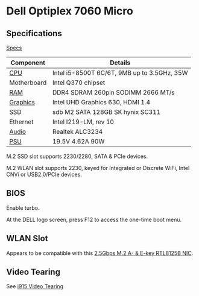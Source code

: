 # Dell Optiplex 7060 Micro

## Specifications

[Specs](https://www.dell.com/support/manuals/en-us/optiplex-7060-desktop/opti_7060_mff_setup_specs_manual/system-specifications?guid=guid-ab67ed37-0818-4592-a25c-f04b3a73c18d&lang=en-us)

Component|Details
---------|-------
[CPU](https://www.dell.com/support/manuals/en-us/optiplex-7060-desktop/opti_7060_mff_setup_specs_manual/processor?guid=guid-e178c653-4f96-4d67-8c6e-0d7e87454d21&lang=en-us)|Intel i5-8500T 6C/6T, 9MB up to 3.5GHz, 35W
Motherboard|Intel Q370 chipset
[RAM](https://www.dell.com/support/manuals/en-us/optiplex-7060-desktop/opti_7060_mff_setup_specs_manual/memory?guid=guid-7a6c382e-c8af-4ab3-9b68-be050ee50eaa&lang=en-us)|DDR4 SDRAM 260pin SODIMM 2666 MT/s
[Graphics](https://www.dell.com/support/manuals/en-us/optiplex-7060-desktop/opti_7060_mff_setup_specs_manual/video?guid=guid-b6f3a320-b139-4634-b5c7-56401abf2bfc&lang=en-us)|Intel UHD Graphics 630, HDMI 1.4
SSD|sdb	M2 SATA 128GB SK hynix SC311
Ethernet|Intel I219-LM, rev 10
[Audio](https://www.dell.com/support/manuals/en-us/optiplex-7060-desktop/opti_7060_mff_setup_specs_manual/audio?guid=guid-cde9caee-3518-4f61-8826-c9ca01e7ccc2&lang=en-us)|Realtek ALC3234
[PSU](https://www.dell.com/support/manuals/en-us/optiplex-7060-desktop/opti_7060_mff_setup_specs_manual/power-supply?guid=guid-475c5c8b-0f34-45e9-a49f-b5ba4c3b27c3&lang=en-us)|19.5V 4.62A 90W

M.2 SSD slot supports 2230/2280, SATA & PCIe devices.

M.2 WLAN slot supports 2230, keyed for Integrated or Discrete WiFi,
Intel CNVi or USB2.0/PCIe devices.


## BIOS

Enable turbo.

At the DELL logo screen, press F12 to access the one-time boot menu.

## WLAN Slot

Appears to be compatible with this [2.5Gbps M.2 A- & E-key RTL8125B
NIC](https://www.aliexpress.com/item/3256804057621231.html).


## Video Tearing

See [i915 Video Tearing](../intel/video-tearing.html)
